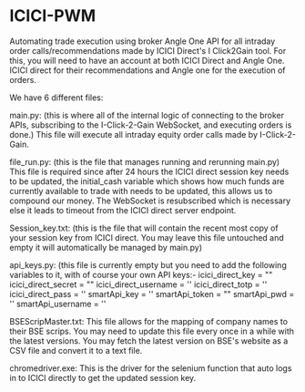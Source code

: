 # ICICI-PWM
Automating trade execution using broker Angle One API for all intraday order calls/recommendations made by ICICI Direct's I Click2Gain tool.
For this, you will need to have an account at both ICICI Direct and Angle One. ICICI direct for their recommendations and Angle one for the execution of orders.

We have 6 different files:

main.py: (this is where all of the internal logic of connecting to the broker APIs, subscribing to the I-Click-2-Gain WebSocket, and executing orders is done.) This file will execute all intraday equity order calls made by I-Click-2-Gain.

file_run.py: (this is the file that manages running and rerunning main.py) This file is required since after 24 hours the ICICI direct session key needs to be updated, the initial_cash variable which shows how much funds are currently available to trade with needs to be updated, this allows us to compound our money. The WebSocket is resubscribed which is necessary else it leads to timeout from the ICICI direct server endpoint.

Session_key.txt: (this is the file that will contain the recent most copy of your session key from ICICI direct. You may leave this file untouched and empty it will automatically be managed by main.py)

api_keys.py: (this file is currently empty but you need to add the following variables to it, with of course your own API keys:- 
icici_direct_key = "" 
icici_direct_secret = "" 
icici_direct_username = ''
icici_direct_totp = ''
icici_direct_pass = ''
smartApi_key = '' 
smartApi_token = "" 
smartApi_pwd = '' 
smartApi_username = ''

BSEScripMaster.txt: This file allows for the mapping of company names to their BSE scrips. You may need to update this file every once in a while with the latest versions. You may fetch the latest version on BSE's website as a CSV file and convert it to a text file.

chromedriver.exe: This is the driver for the selenium function that auto logs in to ICICI directly to get the updated session key.

